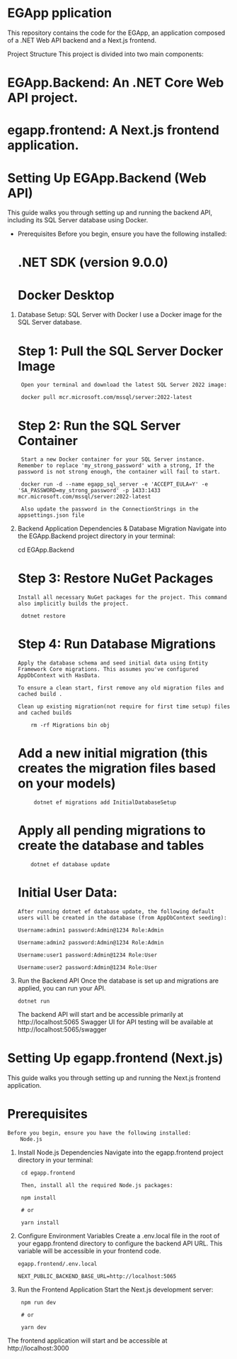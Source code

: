 # EGApp pplication

This repository contains the code for the EGApp, an application composed of a .NET Web API backend and a Next.js frontend.

Project Structure
This project is divided into two main components:

# EGApp.Backend: An .NET Core Web API project.

# egapp.frontend: A Next.js frontend application.

# Setting Up EGApp.Backend (Web API)

This guide walks you through setting up and running the backend API, including its SQL Server database using Docker.

- Prerequisites
  Before you begin, ensure you have the following installed:

  # .NET SDK (version 9.0.0)

  # Docker Desktop

1.  Database Setup: SQL Server with Docker
    I use a Docker image for the SQL Server database.

    # Step 1: Pull the SQL Server Docker Image

         Open your terminal and download the latest SQL Server 2022 image:

         docker pull mcr.microsoft.com/mssql/server:2022-latest

    # Step 2: Run the SQL Server Container

         Start a new Docker container for your SQL Server instance. Remember to replace 'my_strong_password' with a strong, If the password is not strong enough, the container will fail to start.

         docker run -d --name egapp_sql_server -e 'ACCEPT_EULA=Y' -e 'SA_PASSWORD=my_strong_password' -p 1433:1433 mcr.microsoft.com/mssql/server:2022-latest

         Also update the password in the ConnectionStrings in the appsettings.json file

2.  Backend Application Dependencies & Database Migration
    Navigate into the EGApp.Backend project directory in your terminal:

    cd EGApp.Backend

    # Step 3: Restore NuGet Packages

        Install all necessary NuGet packages for the project. This command also implicitly builds the project.

         dotnet restore

    # Step 4: Run Database Migrations

        Apply the database schema and seed initial data using Entity Framework Core migrations. This assumes you've configured AppDbContext with HasData.

        To ensure a clean start, first remove any old migration files and cached build .

        Clean up existing migration(not require for first time setup) files and cached builds

            rm -rf Migrations bin obj

    # Add a new initial migration (this creates the migration files based on your models)

             dotnet ef migrations add InitialDatabaseSetup

    # Apply all pending migrations to create the database and tables

            dotnet ef database update

    # Initial User Data:

        After running dotnet ef database update, the following default users will be created in the database (from AppDbContext seeding):

        Username:admin1 password:Admin@1234 Role:Admin

        Username:admin2 password:Admin@1234 Role:Admin

        Username:user1 password:Admin@1234 Role:User

        Username:user2 password:Admin@1234 Role:User

3.  Run the Backend API
    Once the database is set up and migrations are applied, you can run your API.

        dotnet run

    The backend API will start and be accessible primarily at http://localhost:5065
    Swagger UI for API testing will be available at http://localhost:5065/swagger

# Setting Up egapp.frontend (Next.js)

This guide walks you through setting up and running the Next.js frontend application.

# Prerequisites

    Before you begin, ensure you have the following installed:
        Node.js

1.  Install Node.js Dependencies
    Navigate into the egapp.frontend project directory in your terminal:

         cd egapp.frontend

         Then, install all the required Node.js packages:

         npm install

         # or

         yarn install

2.  Configure Environment Variables
    Create a .env.local file in the root of your egapp.frontend directory to configure the backend API URL. This variable will be accessible in your frontend code.

        egapp.frontend/.env.local

        NEXT_PUBLIC_BACKEND_BASE_URL=http://localhost:5065

3.  Run the Frontend Application
    Start the Next.js development server:

         npm run dev

         # or

         yarn dev

The frontend application will start and be accessible at http://localhost:3000
